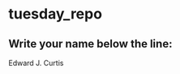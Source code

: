 # tuesday_repo

Write your name below the line:
--------------------------------------------------------
Edward J. Curtis
